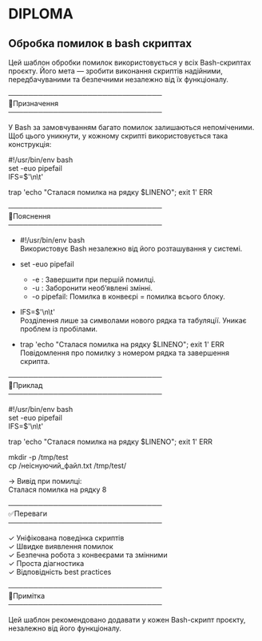 # DIPLOMA  
## Обробка помилок в bash скриптах

Цей шаблон обробки помилок використовується у всіх Bash-скриптах проєкту. Його мета — зробити виконання скриптів надійними, передбачуваними та безпечними незалежно від їх функціоналу.

───────────────────────────────  
🔹Призначення  
───────────────────────────────

У Bash за замовчуванням багато помилок залишаються непоміченими. Щоб цього уникнути, у кожному скрипті використовується така конструкція:

#!/usr/bin/env bash  
set -euo pipefail  
IFS=$'\n\t'

trap 'echo "Сталася помилка на рядку $LINENO"; exit 1' ERR

───────────────────────────────  
🔹Пояснення  
───────────────────────────────

- #!/usr/bin/env bash  
  Використовує Bash незалежно від його розташування у системі.

- set -euo pipefail
  - -e  : Завершити при першій помилці.
  - -u  : Заборонити необ’явлені змінні.
  - -o pipefail: Помилка в конвеєрі = помилка всього блоку.

- IFS=$'\n\t'  
  Розділення лише за символами нового рядка та табуляції. Уникає проблем із пробілами.

- trap 'echo "Сталася помилка на рядку $LINENO"; exit 1' ERR  
  Повідомлення про помилку з номером рядка та завершення скрипта.

───────────────────────────────  
🔹Приклад  
───────────────────────────────

#!/usr/bin/env bash  
set -euo pipefail  
IFS=$'\n\t'  

trap 'echo "Сталася помилка на рядку $LINENO"; exit 1' ERR

mkdir -p /tmp/test  
cp /неіснуючий_файл.txt /tmp/test/

→ Вивід при помилці:  
  Сталася помилка на рядку 8

───────────────────────────────  
✅Переваги  
───────────────────────────────

✓ Уніфікована поведінка скриптів  
✓ Швидке виявлення помилок  
✓ Безпечна робота з конвеєрами та змінними  
✓ Проста діагностика  
✓ Відповідність best practices

───────────────────────────────  
📌Примітка  
───────────────────────────────

Цей шаблон рекомендовано додавати у кожен Bash-скрипт проєкту, незалежно від його функціоналу.
